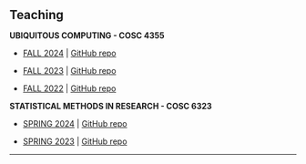 <h2 id="teaching" style="margin: 2px 0px 15px;">Teaching</h2>


**UBIQUITOUS COMPUTING - COSC 4355**

- [FALL 2024](https://cpl.uh.edu/index.php/courses/28-ubiquitous-computing/273-fall-2024) | [GitHub repo](https://github.com/f-kiran/cosc4355-ubicomp-swift)

- [FALL 2023](https://cpl.uh.edu/index.php/courses/28-ubiquitous-computing/268-fall-2023#key-information) | [GitHub repo](https://github.com/vvzhukov/COSC4355_public_files)

- [FALL 2022](https://cpl.uh.edu/index.php/courses/28-ubiquitous-computing/251-fall-2020#key-information) | [GitHub repo](https://github.com/vvzhukov/COSC4355_public_files)


**STATISTICAL METHODS IN RESEARCH - COSC 6323**

- [SPRING 2024](https://cpl.uh.edu/index.php/courses/29-statistical-methods-in-research/271-spring-2024) | [GitHub repo](https://github.com/f-kiran/cosc6323-stats-r-practice)

- [SPRING 2023](https://cpl.uh.edu/index.php/courses/29-statistical-methods-in-research/253-spring-2023#key-information) | [GitHub repo](https://github.com/vvzhukov/COSC6323_public_files)

---


